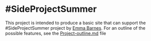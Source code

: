 # \#SideProjectSummer

This project is intended to produce a basic site that can support the \#SideProjectSummer project by [Emma Barnes](https://twitter.com/has_many_books). For an outline of the possible features, see the [Project-outline.md](Project-outline.md) file
